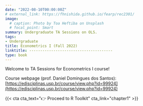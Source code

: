 ```yaml
---
date: "2022-08-10T00:00:00Z"
# external_link: https://fhnishida.github.io/fearp/rec2301/
image:
  # caption: Photo by Toa Heftiba on Unsplash
  # focal_point: Smart
summary: Undergraduate TA Sessions on OLS.
tags:
- Undergraduate
title: Econometrics I (Fall 2022)
linktitle: --------------------------------------
type: book
---
```


Welcome to TA Sessions for Econometrics I course!

Course webpage (prof. Daniel Domingues dos Santos): [https://edisciplinas.usp.br/course/view.php?id=99924](https://edisciplinas.usp.br/course/view.php?id=99924)

{{< cta cta_text="👉 Proceed to R Toolkit" cta_link="chapter1" >}}
